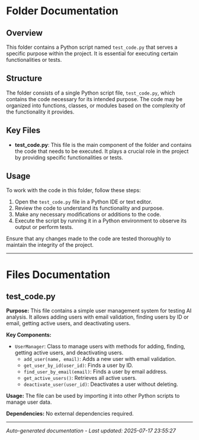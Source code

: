 # Folder Documentation

## Overview
This folder contains a Python script named `test_code.py` that serves a specific purpose within the project. It is essential for executing certain functionalities or tests.

## Structure
The folder consists of a single Python script file, `test_code.py`, which contains the code necessary for its intended purpose. The code may be organized into functions, classes, or modules based on the complexity of the functionality it provides.

## Key Files
- **test_code.py**: This file is the main component of the folder and contains the code that needs to be executed. It plays a crucial role in the project by providing specific functionalities or tests.

## Usage
To work with the code in this folder, follow these steps:
1. Open the `test_code.py` file in a Python IDE or text editor.
2. Review the code to understand its functionality and purpose.
3. Make any necessary modifications or additions to the code.
4. Execute the script by running it in a Python environment to observe its output or perform tests.

Ensure that any changes made to the code are tested thoroughly to maintain the integrity of the project.

---

# Files Documentation

## test_code.py

**Purpose:** This file contains a simple user management system for testing AI analysis. It allows adding users with email validation, finding users by ID or email, getting active users, and deactivating users.

**Key Components:**
- `UserManager`: Class to manage users with methods for adding, finding, getting active users, and deactivating users.
  - `add_user(name, email)`: Adds a new user with email validation.
  - `get_user_by_id(user_id)`: Finds a user by ID.
  - `find_user_by_email(email)`: Finds a user by email address.
  - `get_active_users()`: Retrieves all active users.
  - `deactivate_user(user_id)`: Deactivates a user without deleting.

**Usage:** The file can be used by importing it into other Python scripts to manage user data.

**Dependencies:** No external dependencies required.

---
*Auto-generated documentation - Last updated: 2025-07-17 23:55:27*
